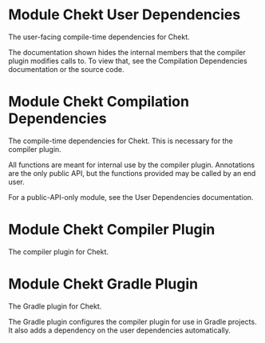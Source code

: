 # Module Chekt User Dependencies

The user-facing compile-time dependencies for Chekt.

The documentation shown hides the internal members that the compiler plugin modifies
calls to. To view that, see the Compilation Dependencies documentation or the source code.

# Module Chekt Compilation Dependencies

The compile-time dependencies for Chekt. This is necessary for the compiler plugin.

All functions are meant for internal use by the compiler plugin. Annotations are the only
public API, but the functions provided may be called by an end user.

For a public-API-only module, see the User Dependencies documentation.

# Module Chekt Compiler Plugin

The compiler plugin for Chekt.

# Module Chekt Gradle Plugin

The Gradle plugin for Chekt.

The Gradle plugin configures the compiler plugin for use in Gradle projects.
It also adds a dependency on the user dependencies automatically.
